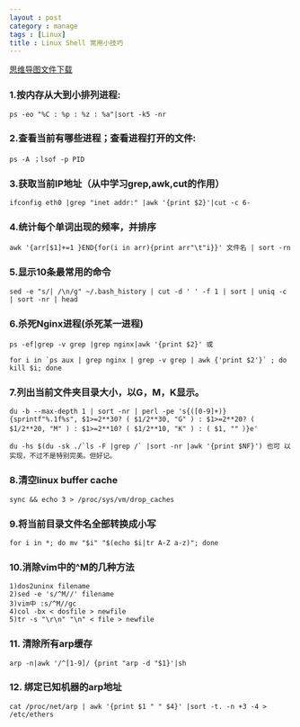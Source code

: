 ```yaml
---
layout : post
category : manage
tags : [Linux]
title : Linux Shell 常用小技巧
---
```

[思维导图文件下载](#)
###
### 1.按内存从大到小排列进程:  
	
	ps -eo "%C : %p : %z : %a"|sort -k5 -nr

### 2.查看当前有哪些进程；查看进程打开的文件:
	
	ps -A ；lsof -p PID

### 3.获取当前IP地址（从中学习grep,awk,cut的作用）
	
	ifconfig eth0 |grep "inet addr:" |awk '{print $2}'|cut -c 6-

### 4.统计每个单词出现的频率，并排序

	awk '{arr[$1]+=1 }END{for(i in arr){print arr"\t"i}}' 文件名 | sort -rn

### 5.显示10条最常用的命令

	sed -e "s/| /\n/g" ~/.bash_history | cut -d ' ' -f 1 | sort | uniq -c | sort -nr | head

### 6.杀死Nginx进程(杀死某一进程)

	ps -ef|grep -v grep |grep nginx|awk '{print $2}' 或
	
	for i in `ps aux | grep nginx | grep -v grep | awk {'print $2'}` ; do kill $i; done

### 7.列出当前文件夹目录大小，以G，M，K显示。
	
	du -b --max-depth 1 | sort -nr | perl -pe 's{([0-9]+)}{sprintf"%.1f%s", $1>=2**30? ( $1/2**30, "G" ) : $1>=2**20? ( $1/2**20, "M" ) : $1>=2**10? ( $1/2**10, "K" ) : ( $1, "" ）}e'

	du -hs $(du -sk ./`ls -F |grep /` |sort -nr |awk '{print $NF}') 也可 以实现，不过不是特别完美。但好记。

### 8.清空linux buffer cache
	
	sync && echo 3 > /proc/sys/vm/drop_caches

### 9.将当前目录文件名全部转换成小写

	for i in *; do mv "$i" "$(echo $i|tr A-Z a-z)"; done

### 10.消除vim中的^M的几种方法

	1)dos2uninx filename
	2)sed -e 's/^M//' filename
	3)vim中 :s/^M//gc
	4)col -bx < dosfile > newfile
	5)tr -s "\r\n" "\n" < file > newfile

### 11. 清除所有arp缓存
	
	arp -n|awk '/^[1-9]/ {print "arp -d "$1}'|sh

### 12. 绑定已知机器的arp地址

	cat /proc/net/arp | awk '{print $1 " " $4}' |sort -t. -n +3 -4 > /etc/ethers